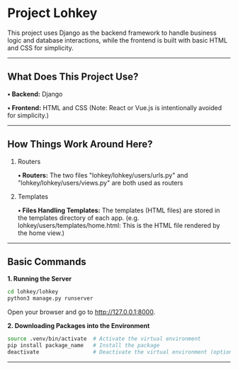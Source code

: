 # Project Lohkey #

This project uses Django as the backend framework to handle business logic and database interactions, while the frontend is built with basic HTML and CSS for simplicity.

_____________________________________________________________________________________________

## What Does This Project Use? ##

**• Backend:** Django

**• Frontend:** HTML and CSS
(Note: React or Vue.js is intentionally avoided for simplicity.)

_____________________________________________________________________________________________

## How Things Work Around Here? ##

1. Routers
   
	**• Routers:**
   	The two files "lohkey/lohkey/users/urls.py" and "lohkey/lohkey/users/views.py" are both used as routers


3. Templates
   
	**• Files Handling Templates:**
The templates (HTML files) are stored in the templates directory of each app. (e.g. lohkey/users/templates/home.html: This is the HTML file rendered by the home view.)

_____________________________________________________________________________________________

## Basic Commands ##

**1. Running the Server**
```bash
cd lohkey/lohkey
python3 manage.py runserver
```
Open your browser and go to http://127.0.0.1:8000.

**2. Downloading Packages into the Environment**
```bash
source .venv/bin/activate  # Activate the virtual environment
pip install package_name   # Install the package
deactivate                 # Deactivate the virtual environment (optional)
```

_____________________________________________________________________________________________















